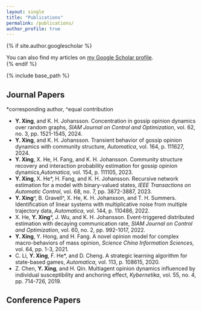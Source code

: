 ```yaml
---
layout: single
title: "Publications"
permalink: /publications/
author_profile: true
---
```


{% if site.author.googlescholar %}
  <div class="wordwrap">You can also find my articles on <a href="{{site.author.googlescholar}}">my Google Scholar profile</a>.</div>
{% endif %}

{% include base_path %}

## Journal Papers

*corresponding author, ^equal contribution

<ul id="customlistjournal" style="counter-reset: elementcounter 10;">

<li> <b>Y. Xing</b>, and K. H. Johansson. Concentration in gossip opinion dynamics over random graphs, <i>SIAM Journal on Control and Optimization</i>, vol. 62, no. 3, pp. 1521-1545, 2024. 
</li>

<li> <b>Y. Xing</b>, and K. H. Johansson. Transient behavior of gossip opinion dynamics with community structure, <i>Automatica</i>, vol. 164, p. 111627, 2024.
</li>

<li>  <b>Y. Xing</b>, X. He, H. Fang, and K. H. Johansson. Community structure recovery and interaction probability estimation for gossip opinion dynamics,<i>Automatica</i>, vol. 154, p. 111105, 2023.
</li>

<li>  <b>Y. Xing</b>, X. He*, H. Fang, and K. H. Johansson. Recursive network estimation for a model with binary-valued states, <i>IEEE Transactions on Automatic
  Control</i>, vol. 68, no. 7, pp. 3872-3887, 2023.
</li>

<li>  <b>Y. Xing</b>^, B. Gravell^, X. He, K. H. Johansson, and T. H. Summers. Identification of linear systems with multiplicative noise from multiple trajectory data, <i>Automatica</i>, vol. 144, p. 110486, 2022.
</li>

<li> X. He,  <b>Y. Xing</b>*, J. Wu, and K. H. Johansson. Event-triggered distributed estimation with decaying communication rate, <i>SIAM Journal on Control and Optimization</i>, vol. 60, no. 2, pp. 992-1017, 2022.
</li>

<li>  <b>Y. Xing</b>, Y. Hong, and H. Fang. A novel opinion model for complex macro-behaviors of mass opinion, <i>Science China Information Sciences</i>, vol. 64, pp. 1-3, 2021.
</li>

<li> C. Li,  <b>Y. Xing</b>, F. He*, and D. Cheng. A strategic learning algorithm for state-based games, <i>Automatica</i>, vol. 113, p. 108615, 2020.
</li>

<li> Z. Chen,  <b>Y. Xing</b>, and H. Qin. Multiagent opinion dynamics influenced by individual susceptibility and anchoring effect, <i>Kybernetika</i>, vol. 55, no. 4, pp. 714-726, 2019.
</li>

</ul>


## Conference Papers
